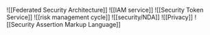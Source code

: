 ![[Federated Security Architecture]]
![[IAM service]]
![[Security Token Service]]
![[risk management cycle]]
![[security/NDA]]
![[Privacy]]
![[Security Assertion Markup Language]]
